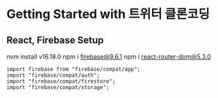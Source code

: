 # Getting Started with 트위터 클론코딩

## React, Firebase Setup
nvm install v16.18.0
npm i firebase@9.6.1
npm i react-router-dom@5.3.0

```
import firebase from "firebase/compat/app";
import "firebase/compat/auth";
import "firebase/compat/firestore";
import "firebase/compat/storage";
```
